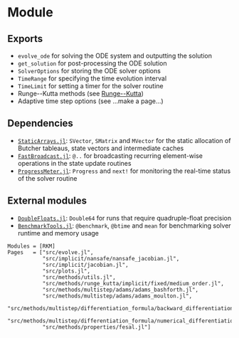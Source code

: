 # Module

## Exports
- `evolve_ode` for solving the ODE system and outputting the solution
- `get_solution` for post-processing the ODE solution
- `SolverOptions` for storing the ODE solver options
- `TimeRange` for specifying the time evolution interval
- `TimeLimit` for setting a timer for the solver routine
- Runge--Kutta methods (see [Runge--Kutta](methods/runge_kutta/runge_kutta.md))
- Adaptive time step options (see ...make a page...)

## Dependencies
- [`StaticArrays.jl`](https://github.com/JuliaArrays/StaticArrays.jl): `SVector`, `SMatrix` and `MVector` for the static allocation of Butcher tableaus, state vectors and intermediate caches
- [`FastBroadcast.jl`](https://github.com/YingboMa/FastBroadcast.jl): `@..` for broadcasting recurring element-wise operations in the state update routines
- [`ProgressMeter.jl`](https://github.com/timholy/ProgressMeter.jl): `Progress` and `next!` for monitoring the real-time status of the solver routine

## External modules
- [`DoubleFloats.jl`](https://github.com/JuliaMath/DoubleFloats.jl): `Double64` for runs that require quadruple-float precision
- [`BenchmarkTools.jl`](https://github.com/JuliaCI/BenchmarkTools.jl): `@benchmark`, `@btime` and `mean` for benchmarking solver runtime and memory usage


```@autodocs
Modules = [RKM]
Pages   = ["src/evolve.jl",
           "src/implicit/nansafe/nansafe_jacobian.jl",
           "src/implicit/jacobian.jl",
           "src/plots.jl",
           "src/methods/utils.jl",
           "src/methods/runge_kutta/implicit/fixed/medium_order.jl",
           "src/methods/multistep/adams/adams_bashforth.jl",
           "src/methods/multistep/adams/adams_moulton.jl",
           "src/methods/multistep/differentiation_formula/backward_differentiation_formula.jl",
           "src/methods/multistep/differentiation_formula/numerical_differentiation_formula.jl",
           "src/methods/properties/fesal.jl"]
```
